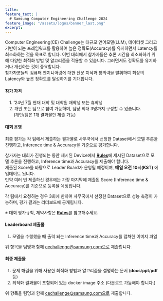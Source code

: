 ```yaml
---
title:
feature_text: |
  # Samsung Computer Engineering Challenge 2024
feature_image: "/assets/logos/banner_last.png"
excerpt:
---
```


Computer Engineering(CE) Challenge는 대규모 언어모델(LLM), 데이터셋 그리고 기반이 되는 프레임워크를 활용하여 높은 정확도(Accuracy)를 유지하면서 Latency를 최소화하는 것을 목표로 합니다.
이번 대회에서 참가자들은 추론 시간을 최소화하기 위해 다양한 최적화 방법 및 알고리즘을 적용할 수 있습니다. 그러면서도 정확도를 유지하거나 개선하는 것이 중요합니다.  
참가자분들의 컴퓨터 엔지니어링에 대한 전문 지식과 창의력을 발휘하여 최상의 Latency와 높은 정확도를 달성하기를 기대합니다.
  
  
#### 참가 자격

 1. '24년 7월 현재 대학 및 대학원 재학생 또는 휴학생  
 2. 개인 또는 팀으로 참여 가능하며, 팀당 최대 3명까지 구성할 수 있습니다.  
  (개인/팀은 1개 결과물만 제출 가능)
  
  
#### 대회 운영

최종 평가는 각 팀에서 제출하는 결과물로 사무국에서 선정한 Dataset에서 모델 추론을 진행하고, Inference time & Accuracy을 기준으로 평가합니다.  

참가자는 대회가 진행되는 동안 제시된 Device에서 [**Rules**](https://cechallenge.github.io/rules/)에 제시된 Dataset으로 모델 추론을 진행하고, Inference time과 Accuracy를 제출해야 합니다.  
제출된 Score를 바탕으로 Leader Board가 운영될 예정이며, **매일 오전 10시(KST)** 에 업데이트 됩니다.  
만약 여러 번 제출하신 경우에는 가장 마지막에 제출된 Score (Inference time & Accuracy)를 기준으로 등록될 예정입니다.  

각 팀에서 요청하는 경우 3회에 한하여 사무국에서 선정한 Dataset으로 성능 측정이 가능하며, 평가 결과는 리더보드에 공개됩니다.   

※ 대회 평가규칙, 제약사항은 [**Rules**](https://cechallenge.github.io/rules/)를 참고해주세요.
  
  
#### Leaderboard 제출물

1. 모델을 수행했을 때 출력 되는 Inference time과 Accuracy를 캡쳐한 이미지 파일
   
위 항목을 팀명과 함께 cechallenge@samsung.com으로 제출합니다.  
  
#### 최종 제출물

1. 문제 해결을 위해 사용한 최적화 방법과 알고리즘을 설명하는 문서 (**docs**/**ppt**/**pdf** 등)  
2. 최적화 결과물이 포함되어 있는 docker image 주소 (다운로드 가능해야 합니다.)     

위 항목을 팀명과 함께 cechallenge@samsung.com으로 제출합니다.   
 
<!-- 
<hr />

## Qualifications

To participate in this competition, You must meet the following qualifications criteria.  
 1. Be enrolled in college or graduate school as of August '23, or be on a leave of absence.  
 2. Participate as an individual or as a team, with a maximum of 3 people per team.  
  (A person/team can only submit 1 deliverable)  

## Competition description

The goal is to minimize latency while maintaining high accuracy using the LLM and the dataset and underlying framework presented in the problem. Participants can apply various optimization methods and algorithms to minimize inference time. See below for the competition constraints and requirements for each round.

### Approved base model

The competition base model is the **LLaMA-30B** or **OPT-30B**, an open base model with no instruction tuning. To use the LLaMA model, you need to check the following <a target="_blank" href="https://github.com/facebookresearch/llama/blob/main/LICENSE">LLaMA-1 Community License Agreement</a> and request a license from the community. Please refer to the <a target="_blank" href="https://docs.google.com/forms/d/e/1FAIpQLSfqNECQnMkycAp2jP4Z9TFX0cGR4uf7b_fBxjY_OjhJILlKGA/viewform">Download Link</a> to proceed. If you are interested in using the OPT-30B, check out the <a target="_blank" href="https://huggingface.co/facebook/opt-30b">following links.</a>



### Datasets

The dataset we accept in the competition is <a target="_blank" href="https://huggingface.co/datasets/hellaswag">HellaSwag</a>. We only accept inferences made using that dataset, and no other datasets.

### Framework

The deep learning framework we will use for optimization is PyTorch 2.0. Please refer to the following <a target="_blank" href="https://github.com/pytorch/pytorch/tree/v2.0.0">link</a>. We also accept frameworks based on PyTorch 2.0. (ex. FasterTransformer)

### Constraints

 1. Prohibit adjustments and fine-tuning (re-training) that significantly reduce the accuracy of the model.  
  ※ Techniques that modify the model architecture are not allowed, nor are modifications to weights and activations (e.g., quantization).  
 2. Allow a slight degradation of accuracy due to optimization and algorithmic adaptation.  
  ※ Note that the 33B, 82.8%, presented in the LLaMA paper is not based on baseline accuracy, but on accuracy performed by participants and teams in their local environment.  
 3. Prohibit the use of data other than the provided dataset.  
 4. Use of open source code and libraries is allowed if proper credit is given.  
 5. Latency, as defined by the competition, is "the time it takes to process all of the presented datasets", excluding time for data preprocessing.  
  ※ Optimizations and algorithms that serve the purpose of the competition are acceptable, but cheating is not, and this will be fully considered in the qualitative evaluation.

For other rules, please see the [**Rules**](https://cechallenge.github.io/rules/) page.

### Evaluation

There are two rounds to this challenge.

##### Primary

The first round of the competition aims for participants to run the given model and dataset in their local machine environment and apply possible optimizations and algorithms within the given environment. The first round is a qualitative evaluation based on participants' technical documentation (reports) and source code. At the end of the first round of evaluation, the top 10 teams will be selected.

###### First round assessment submissions

 1. Documentation describing the optimization methods and algorithms used by participants. (**docs** or **pdf** format)  
  ※ Please list the inference time and accuracy performed on the participant's and team's local environment.  
 2. A GitBub URL containing the framework and source code that you modified.

Make sure you submit the above two items in the [**Submission.**](https://cechallenge.github.io/submission/)

##### Second

The second round of the competition is a quantitative evaluation, with the goal of achieving the fastest inference time within the **same given server environment**. The model to be used in the second round is **LLaMA-30B**. The given server environment looks like this.

 * OS: Ubuntu 18.04 64-bit  
 * Number of vCPU core : 32  
 * Storage : SSD 1TB  
 * RAM : 360GB  
 * GPU : NVIDIA Tesla V100 Model 4EA  
  * Total GPU Memory : 128GB  
  * Supports NVLink

Participants must proceed with model inference on a given server during the second round and submit inference time. The leaderboard runs in two rounds and is updated at **10 a.m.(KST)** every day. If you submit it several times, it will be registered based on the last submission.

###### Second round assessment submissions

 1. Documentation describing the optimization methods and algorithms used by participants. (**docs** or **pdf** format)  
 2. A GitBub URL containing the framework and source code that you modified.  
 3. Inference time

Before the end of second round, Make sure you submit the above three items in the [**Submission.**](https://cechallenge.github.io/submission/)

###### Cautions

※ The Leaderboard is just a way to share other teams' results.  
※ Final rankings will be determined based on multiple evaluation criteria.
-->
